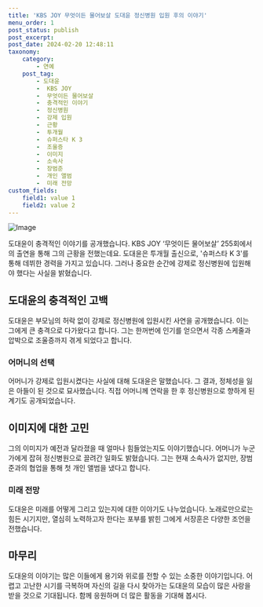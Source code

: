 ```yaml
---
title: 'KBS JOY 무엇이든 물어보살 도대윤 정신병원 입원 후의 이야기'
menu_order: 1
post_status: publish
post_excerpt: 
post_date: 2024-02-20 12:48:11
taxonomy:
    category:
        - 연예
    post_tag:
        - 도대윤
        -  KBS JOY
        -  무엇이든 물어보살
        -  충격적인 이야기
        -  정신병원
        -  강제 입원
        -  근황
        -  투개월
        -  슈퍼스타 K 3
        -  조울증
        -  이미지
        -  소속사
        -  장범준
        -  개인 앨범
        -  미래 전망
custom_fields:
    field1: value 1
    field2: value 2
---
```


![Image](https://ssl.pstatic.net/mimgnews/image/112/2024/02/19/202402192029221905213_20240219214139_01_20240219214601296.jpg?type=w540)

도대윤이 충격적인 이야기를 공개했습니다. KBS JOY ‘무엇이든 물어보살’ 255회에서의 출연을 통해 그의 근황을 전했는데요. 도대윤은 투개월 출신으로, '슈퍼스타 K 3'를 통해 데뷔한 경력을 가지고 있습니다. 그러나 중요한 순간에 강제로 정신병원에 입원해야 했다는 사실을 밝혔습니다. 
## 도대윤의 충격적인 고백
도대윤은 부모님의 허락 없이 강제로 정신병원에 입원시킨 사연을 공개했습니다. 이는 그에게 큰 충격으로 다가왔다고 합니다. 그는 한꺼번에 인기를 얻으면서 각종 스케줄과 압박으로 조울증까지 겪게 되었다고 합니다. 
### 어머니의 선택
어머니가 강제로 입원시켰다는 사실에 대해 도대윤은 말했습니다. 그 결과, 정체성을 잃은 아들이 된 것으로 묘사했습니다. 직접 어머니께 연락을 한 후 정신병원으로 향하게 된 계기도 공개되었습니다.
## 이미지에 대한 고민
그의 이미지가 예전과 달라졌을 때 얼마나 힘들었는지도 이야기했습니다. 어머니가 누군가에게 잡혀 정신병원으로 끌려간 일화도 밝혔습니다. 그는 현재 소속사가 없지만, 장범준과의 협업을 통해 첫 개인 앨범을 냈다고 합니다.
### 미래 전망
도대윤은 미래를 어떻게 그리고 있는지에 대한 이야기도 나누었습니다. 노래로만으로는 힘든 시기지만, 열심히 노력하고자 한다는 포부를 밝힌 그에게 서장훈은 다양한 조언을 전했습니다.
## 마무리
도대윤의 이야기는 많은 이들에게 용기와 위로를 전할 수 있는 소중한 이야기입니다. 어렵고 고난한 시기를 극복하며 자신의 길을 다시 찾아가는 도대윤의 모습이 많은 사랑을 받을 것으로 기대됩니다. 함께 응원하며 더 많은 활동을 기대해 봅시다.
